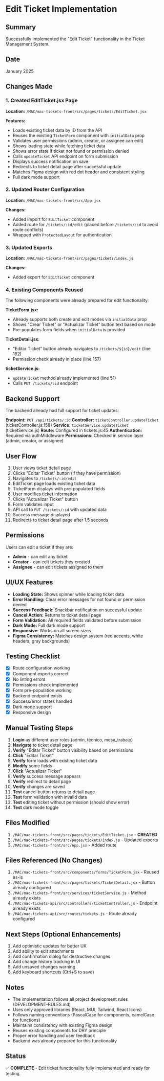 # Edit Ticket Implementation

## Summary
Successfully implemented the "Edit Ticket" functionality in the Ticket Management System.

## Date
January 2025

## Changes Made

### 1. Created EditTicket.jsx Page
**Location:** `/MAC/mac-tickets-front/src/pages/tickets/EditTicket.jsx`

**Features:**
- Loads existing ticket data by ID from the API
- Reuses the existing `TicketForm` component with `initialData` prop
- Validates user permissions (admin, creator, or assignee can edit)
- Shows loading state while fetching ticket data
- Shows error state if ticket not found or permission denied
- Calls `updateTicket` API endpoint on form submission
- Displays success notification on save
- Redirects to ticket detail page after successful update
- Matches Figma design with red dot header and consistent styling
- Full dark mode support

### 2. Updated Router Configuration
**Location:** `/MAC/mac-tickets-front/src/App.jsx`

**Changes:**
- Added import for `EditTicket` component
- Added route for `/tickets/:id/edit` (placed before `/tickets/:id` to avoid route conflicts)
- Wrapped with `ProtectedLayout` for authentication

### 3. Updated Exports
**Location:** `/MAC/mac-tickets-front/src/pages/tickets/index.js`

**Changes:**
- Added export for `EditTicket` component

### 4. Existing Components Reused
The following components were already prepared for edit functionality:

**TicketForm.jsx:**
- Already supports both create and edit modes via `initialData` prop
- Shows "Crear Ticket" or "Actualizar Ticket" button text based on mode
- Pre-populates form fields when `initialData` is provided

**TicketDetail.jsx:**
- "Editar Ticket" button already navigates to `/tickets/${id}/edit` (line 192)
- Permission check already in place (line 157)

**ticketService.js:**
- `updateTicket` method already implemented (line 51)
- Calls `PUT /tickets/:id` endpoint

## Backend Support

The backend already had full support for ticket updates:

**Endpoint:** `PUT /api/tickets/:id`
**Controller:** `ticketController.updateTicket` (ticketController.js:158)
**Service:** `ticketService.updateTicket` (ticketService.js)
**Route:** Configured in tickets.js:45
**Authentication:** Required via authMiddleware
**Permissions:** Checked in service layer (admin, creator, or assignee)

## User Flow

1. User views ticket detail page
2. Clicks "Editar Ticket" button (if they have permission)
3. Navigates to `/tickets/:id/edit`
4. EditTicket page loads existing ticket data
5. TicketForm displays with pre-populated fields
6. User modifies ticket information
7. Clicks "Actualizar Ticket" button
8. Form validates input
9. API call to `PUT /tickets/:id` with updated data
10. Success message displayed
11. Redirects to ticket detail page after 1.5 seconds

## Permissions

Users can edit a ticket if they are:
- **Admin** - can edit any ticket
- **Creator** - can edit tickets they created
- **Assignee** - can edit tickets assigned to them

## UI/UX Features

- **Loading State:** Shows spinner while loading ticket data
- **Error Handling:** Clear error messages for not found or permission denied
- **Success Feedback:** Snackbar notification on successful update
- **Cancel Action:** Returns to ticket detail page
- **Form Validation:** All required fields validated before submission
- **Dark Mode:** Full dark mode support
- **Responsive:** Works on all screen sizes
- **Figma Consistency:** Matches design system (red accents, white headers, gray backgrounds)

## Testing Checklist

- [x] Route configuration working
- [x] Component exports correct
- [x] No linting errors
- [x] Permissions check implemented
- [x] Form pre-population working
- [x] Backend endpoint exists
- [x] Success/error states handled
- [x] Dark mode support
- [x] Responsive design

## Manual Testing Steps

1. **Login** as different user roles (admin, técnico, mesa_trabajo)
2. **Navigate** to ticket detail page
3. **Verify** "Editar Ticket" button visibility based on permissions
4. **Click** "Editar Ticket"
5. **Verify** form loads with existing ticket data
6. **Modify** some fields
7. **Click** "Actualizar Ticket"
8. **Verify** success message appears
9. **Verify** redirect to detail page
10. **Verify** changes are saved
11. **Test** cancel button returns to detail page
12. **Test** form validation with invalid data
13. **Test** editing ticket without permission (should show error)
14. **Test** dark mode toggle

## Files Modified

1. `/MAC/mac-tickets-front/src/pages/tickets/EditTicket.jsx` - **CREATED**
2. `/MAC/mac-tickets-front/src/pages/tickets/index.js` - Updated exports
3. `/MAC/mac-tickets-front/src/App.jsx` - Added route

## Files Referenced (No Changes)

1. `/MAC/mac-tickets-front/src/components/forms/TicketForm.jsx` - Reused as-is
2. `/MAC/mac-tickets-front/src/pages/tickets/TicketDetail.jsx` - Button already configured
3. `/MAC/mac-tickets-front/src/services/ticketService.js` - Method already exists
4. `/MAC/mac-tickets-api/src/controllers/ticketController.js` - Endpoint already exists
5. `/MAC/mac-tickets-api/src/routes/tickets.js` - Route already configured

## Next Steps (Optional Enhancements)

1. Add optimistic updates for better UX
2. Add ability to edit attachments
3. Add confirmation dialog for destructive changes
4. Add change history tracking in UI
5. Add unsaved changes warning
6. Add keyboard shortcuts (Ctrl+S to save)

## Notes

- The implementation follows all project development rules (DEVELOPMENT-RULES.md)
- Uses only approved libraries (React, MUI, Tailwind, React Icons)
- Follows naming conventions (PascalCase for components, camelCase for functions)
- Maintains consistency with existing Figma design
- Reuses existing components for DRY principle
- Proper error handling and user feedback
- Backend was already prepared for this functionality

## Status

✅ **COMPLETE** - Edit ticket functionality fully implemented and ready for testing.

